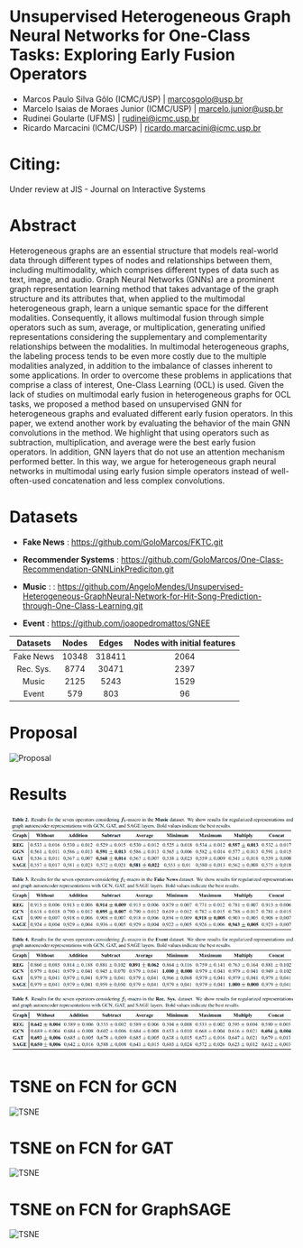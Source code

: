# Unsupervised Heterogeneous Graph Neural Networks for One-Class Tasks: Exploring Early Fusion Operators

- Marcos Paulo Silva Gôlo (ICMC/USP) | marcosgolo@usp.br
- Marcelo Isaias de Moraes Junior (ICMC/USP) | marcelo.junior@usp.br
- Rudinei Goularte (UFMS) | rudinei@icmc.usp.br
- Ricardo Marcacini (ICMC/USP) | ricardo.marcacini@icmc.usp.br

# Citing:

Under review at JIS - Journal on Interactive Systems

# Abstract

Heterogeneous graphs are an essential structure that models real-world data through different types of nodes and relationships between them, including multimodality, which comprises different types of data such as text, image, and audio. Graph Neural Networks (GNNs) are a prominent graph representation learning method that takes advantage of the graph structure and its attributes that, when applied to the multimodal heterogeneous graph, learn a unique semantic space for the different modalities. Consequently, it allows multimodal fusion through simple operators such as sum, average, or multiplication, generating unified representations considering the supplementary and complementarity relationships between the modalities. In multimodal heterogeneous graphs, the labeling process tends to be even more costly due to the multiple modalities analyzed, in addition to the imbalance of classes inherent to some applications. In order to overcome these problems in applications that comprise a class of interest, One-Class Learning (OCL) is used. Given the lack of studies on multimodal early fusion in heterogeneous graphs for OCL tasks, we proposed a method based on unsupervised GNN for heterogeneous graphs and evaluated different early fusion operators. In this paper, we extend another work by evaluating the behavior of the main GNN convolutions in the method. We highlight that using operators such as subtraction, multiplication, and average were the best early fusion operators. In addition, GNN layers that do not use an attention mechanism performed better. In this way, we argue for heterogeneous graph neural networks in multimodal using early fusion simple operators instead of well-often-used concatenation and less complex convolutions.

# Datasets

- **Fake News** : https://github.com/GoloMarcos/FKTC.git

- **Recommender Systems** : https://github.com/GoloMarcos/One-Class-Recommendation-GNNLinkPrediciton.git

- **Music** : : https://github.com/AngeloMendes/Unsupervised-Heterogeneous-GraphNeural-Network-for-Hit-Song-Prediction-through-One-Class-Learning.git

- **Event** : https://github.com/joaopedromattos/GNEE


| Datasets | Nodes | Edges | Nodes with initial features 
| :---: | :---: | :---: | :---: |
| Fake News | 10348 | 318411 | 2064 |
| Rec. Sys. | 8774 | 30471 | 2397 | 
| Music | 2125 | 5243 | 1529 | 
| Event | 579 | 803 | 96 | 

# Proposal
![Proposal](/images/pipeline.jpg)

# Results
![Results](/images/results.png)

# TSNE on FCN for GCN
![TSNE](/images/tsne_gcn.jpg)

# TSNE on FCN for GAT
![TSNE](/images/tsne_gcn.jpg)

# TSNE on FCN for GraphSAGE
![TSNE](/images/tsne_gcn.jpg)
